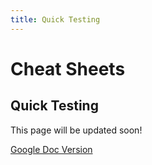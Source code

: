 ```yaml
---
title: Quick Testing
---
```

# Cheat Sheets <Badge text="not finished" type="warning"/>

## Quick Testing

This page will be updated soon!

[Google Doc Version](https://docs.google.com/document/d/18T5xuaq1w0Hd8fHmCPSFjJoG-QUG5pukLdjaB7Tvl6k/edit?usp=sharing)